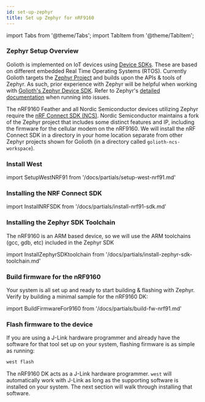 ```yaml
---
id: set-up-zephyr
title: Set up Zephyr for nRF9160
---
```


import Tabs from '@theme/Tabs';
import TabItem from '@theme/TabItem';

### Zephyr Setup Overview

Golioth is implemented on IoT devices using [Device SDKs](/firmware). These are based on different embedded Real Time Operating Systems (RTOS). Currently Golioth targets the [Zephyr Project](https://www.zephyrproject.org/) and builds upon the APIs & tools of Zephyr. As such, prior experience with Zephyr will be helpful when working with [Golioth's Zephyr Device SDK](https://github.com/golioth/golioth-zephyr-sdk). Refer to Zephyr's [detailed documentation](https://docs.zephyrproject.org/) when running into issues.

The nRF9160 Feather and all Nordic Semiconductor devices utilizing Zephyr require the [nRF Connect SDK (NCS)](https://www.nordicsemi.com/Products/Development-software/nRF-Connect-SDK). Nordic Semiconductor maintains a fork of the Zephyr project that includes some distinct features and IP, including the firmware for the cellular modem on the nRF9160. We will install the nRF Connect SDK in a directory in your home location separate from other Zephyr projects shown for Golioth (in a directory called `golioth-ncs-workspace`).

### Install West

import SetupWestNRF91 from '/docs/partials/setup-west-nrf91.md'

<SetupWestNRF91/>

### Installing the NRF Connect SDK

import InstallNRFSDK from '/docs/partials/install-nrf91-sdk.md'

<InstallNRFSDK/>

### Installing the Zephyr SDK Toolchain

The nRF9160 is an ARM based device, so we will use the ARM toolchains (gcc, gdb, etc) included in the Zephyr SDK

import InstallZephyrSDKtoolchain from '/docs/partials/install-zephyr-sdk-toolchain.md'

<InstallZephyrSDKtoolchain/>

### Build firmware for the nRF9160

Your system is all set up and ready to start building & flashing with Zephyr. Verify by building a minimal sample for the nRF9160 DK:

import BuildFirmwareFor9160 from '/docs/partials/build-fw-nrf91.md'  

<BuildFirmwareFor9160/>

### Flash firmware to the device

If you are using a J-Link hardware programmer and already have the software for that tool set up on your system, flashing firmware is as simple as running:

```bash
west flash
```

The nRF9160 DK acts as a J-Link hardware programmer. `west` will automatically work with J-Link as long as the supporting software is installed on your system. The next section will walk through installing that software.
